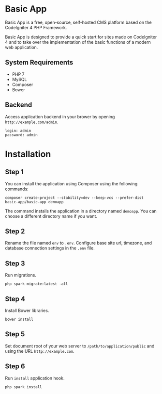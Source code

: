 Basic App
=========

Basic App is a free, open-source, self-hosted CMS platform based on the CodeIgniter 4 PHP Framework.

Basic App is designed to provide a quick start for sites made on CodeIgniter 4 and to take over the implementation of the basic functions of a modern web application.

## System Requirements

- PHP 7
- MySQL
- Composer
- Bower

## Backend

Access application backend in your brower by opening `http://example.com/admin`.
```
login: admin
password: admin
```

Installation
============

## Step 1

You can install the application using Composer using the following commands:

    composer create-project --stability=dev --keep-vcs --prefer-dist basic-app/basic-app demoapp
    
The command installs the application in a directory named `demoapp`. You can choose a different directory name if you want.

## Step 2

Rename the file named `env` to `.env`. Configure base site url, timezone, and database connection settings in the `.env` file.

## Step 3

Run migrations.

    php spark migrate:latest -all
    
## Step 4

Install Bower libraries.

    bower install
    
## Step 5

Set document root of your web server to `/path/to/application/public` and using the URL `http://example.com`.
   
## Step 6

Run `install` application hook.

    php spark install
